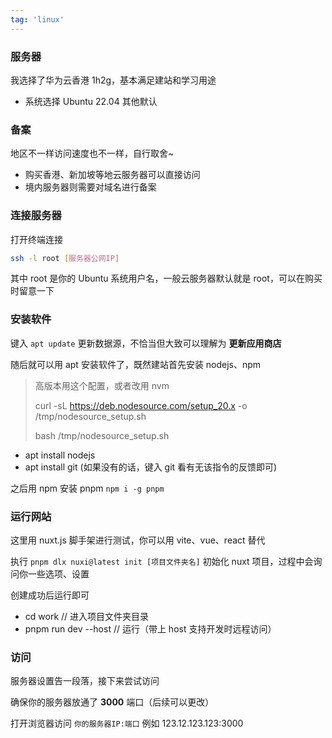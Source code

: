 ```yaml
---
tag: 'linux'
---
```


### 服务器

我选择了华为云香港 1h2g，基本满足建站和学习用途

- 系统选择 Ubuntu 22.04 其他默认

### 备案

地区不一样访问速度也不一样，自行取舍~

- 购买香港、新加坡等地云服务器可以直接访问
- 境内服务器则需要对域名进行备案

### 连接服务器

打开终端连接

```bash
ssh -l root [服务器公网IP]
```

其中 root 是你的 Ubuntu 系统用户名，一般云服务器默认就是 root，可以在购买时留意一下


### 安装软件

键入 `apt update` 更新数据源，不恰当但大致可以理解为 **更新应用商店**

随后就可以用 apt 安装软件了，既然建站首先安装 nodejs、npm

> 高版本用这个配置，或者改用 nvm
>
> curl -sL https://deb.nodesource.com/setup_20.x -o /tmp/nodesource_setup.sh
>
> bash /tmp/nodesource_setup.sh

- apt install nodejs
- apt install git (如果没有的话，键入 git 看有无该指令的反馈即可)

之后用 npm 安装 pnpm `npm i -g pnpm`

### 运行网站

这里用 nuxt.js 脚手架进行测试，你可以用 vite、vue、react 替代

执行 `pnpm dlx nuxi@latest init [项目文件夹名]` 初始化 nuxt 项目，过程中会询问你一些选项、设置

创建成功后运行即可

- cd work // 进入项目文件夹目录
- pnpm run dev --host // 运行（带上 host 支持开发时远程访问）


### 访问

服务器设置告一段落，接下来尝试访问

确保你的服务器放通了 **3000** 端口（后续可以更改）

打开浏览器访问 `你的服务器IP:端口` 例如 123.12.123.123:3000
